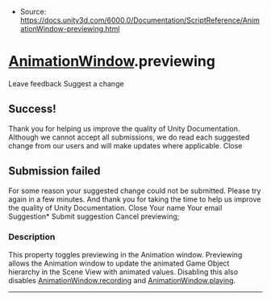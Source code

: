 * Source: https://docs.unity3d.com/6000.0/Documentation/ScriptReference/AnimationWindow-previewing.html

#  [AnimationWindow](https://docs.unity3d.com/6000.0/Documentation/ScriptReference/AnimationWindow.html).previewing
Leave feedback
Suggest a change
## Success!
Thank you for helping us improve the quality of Unity Documentation. Although we cannot accept all submissions, we do read each suggested change from our users and will make updates where applicable.
Close
## Submission failed
For some reason your suggested change could not be submitted. Please <a>try again</a> in a few minutes. And thank you for taking the time to help us improve the quality of Unity Documentation.
Close
Your name Your email Suggestion* Submit suggestion
Cancel
previewing; 
### Description
This property toggles previewing in the Animation window.
Previewing allows the Animation window to update the animated Game Object hierarchy in the Scene View with animated values. Disabling this also disables [AnimationWindow.recording](https://docs.unity3d.com/6000.0/Documentation/ScriptReference/AnimationWindow-recording.html) and [AnimationWindow.playing](https://docs.unity3d.com/6000.0/Documentation/ScriptReference/AnimationWindow-playing.html).
* * *
